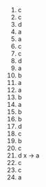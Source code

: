 1. c
2. c
3. d
4. a
5. a
6. c
7. c
8. d
9. a
10. b
11. a
12.  a
13. b
14. a
15. b
16. b
17. d
18.  c
19. b
20. c 
21. d x -> a
22. c 
23. c
24. a